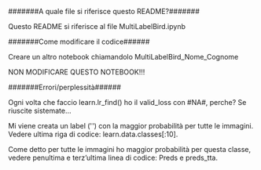 #######A quale file si riferisce questo README?#######

Questo README si riferisce al file MultiLabelBird.ipynb


#######Come modificare il codice######

Creare un altro notebook chiamandolo MultiLabelBird_Nome_Cognome

NON MODIFICARE QUESTO NOTEBOOK!!!


#######Errori/perplessità######

Ogni volta che faccio learn.lr_find() ho il valid_loss con #NA#, perche? Se riuscite sistemate…

Mi viene creata un label  ('') con la maggior probabilità per tutte le immagini. Vedere ultima riga di codice: learn.data.classes[:10].  

Come detto per  tutte le immagini ho maggior probabilità per questa classe, vedere penultima e terz’ultima linea di codice:
Preds e preds_tta.

